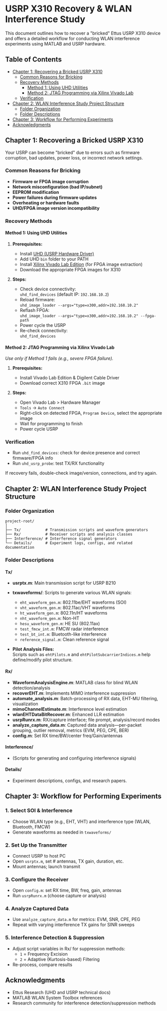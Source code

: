 # USRP X310 Recovery & WLAN Interference Study

This document outlines how to recover a "bricked" Ettus USRP X310 device and offers a detailed workflow for conducting WLAN interference experiments using MATLAB and USRP hardware.

## Table of Contents

- [Chapter 1: Recovering a Bricked USRP X310](#chapter-1-recovering-a-bricked-usrp-x310)
  - [Common Reasons for Bricking](#common-reasons-for-bricking)
  - [Recovery Methods](#recovery-methods)
    - [Method 1: Using UHD Utilities](#method-1-using-uhd-utilities)
    - [Method 2: JTAG Programming via Xilinx Vivado Lab](#method-2-jtag-programming-via-xilinx-vivado-lab)
  - [Verification](#verification)
- [Chapter 2: WLAN Interference Study Project Structure](#chapter-2-wlan-interference-study-project-structure)
  - [Folder Organization](#folder-organization)
  - [Folder Descriptions](#folder-descriptions)
- [Chapter 3: Workflow for Performing Experiments](#chapter-3-workflow-for-performing-experiments)
- [Acknowledgments](#acknowledgments)

## Chapter 1: Recovering a Bricked USRP X310

Your USRP can become "bricked" due to errors such as firmware corruption, bad updates, power loss, or incorrect network settings.

### Common Reasons for Bricking

- **Firmware or FPGA image corruption**
- **Network misconfiguration (bad IP/subnet)**
- **EEPROM modification**
- **Power failures during firmware updates**
- **Overheating or hardware faults**
- **UHD/FPGA image version incompatibility**

### Recovery Methods

#### Method 1: Using UHD Utilities

1. **Prerequisites:**
   - Install [UHD (USRP Hardware Driver)](https://github.com/EttusResearch/uhd)
   - Add UHD `bin` folder to your PATH
   - Install [Xilinx Vivado Lab Edition](https://www.xilinx.com/support/download/index.html) (for FPGA image extraction)
   - Download the appropriate FPGA images for X310

2. **Steps:**
   - Check device connectivity:  
     `uhd_find_devices` (default IP: `192.168.10.2`)
   - Reload firmware:  
     `uhd_image_loader --args="type=x300,addr=192.168.10.2"`
   - Reflash FPGA:  
     `uhd_image_loader --args="type=x300,addr=192.168.10.2" --fpga-path `
   - Power cycle the USRP
   - Re-check connectivity:  
     `uhd_find_devices`

#### Method 2: JTAG Programming via Xilinx Vivado Lab

_Use only if Method 1 fails (e.g., severe FPGA failure)._

1. **Prerequisites:**
   - Install Vivado Lab Edition & Digilent Cable Driver
   - Download correct X310 FPGA `.bit` image

2. **Steps:**
   - Open Vivado Lab > Hardware Manager
   - `Tools` → `Auto Connect`
   - Right-click on detected FPGA, `Program Device`, select the appropriate image
   - Wait for programming to finish
   - Power cycle USRP

### Verification

- Run `uhd_find_devices`: check for device presence and correct firmware/FPGA info
- Run `uhd_usrp_probe`: test TX/RX functionality

If recovery fails, double-check image/version, connections, and try again.

## Chapter 2: WLAN Interference Study Project Structure

### Folder Organization

```
project-root/
│
├── Tx/           # Transmission scripts and waveform generators
├── Rx/           # Receiver scripts and analysis classes
├── Interference/ # Interference signal generators
└── Details/      # Experiment logs, configs, and related documentation
```

### Folder Descriptions

#### Tx/

- **usrptx.m**: Main transmission script for USRP B210
- **txwaveforms/**: Scripts to generate various WLAN signals:
  - `eht_waveform_gen.m`: 802.11be/EHT waveforms (SOI)
  - `vht_waveform_gen.m`: 802.11ac/VHT waveforms
  - `ht_waveform_gen.m`: 802.11n/HT waveforms
  - `nht_waveform_gen.m`: Non-HT
  - `hesu_waveform_gen.m`: HE SU (802.11ax)
  - `test_fmcw_int.m`: FMCW radar interference
  - `test_bt_int.m`: Bluetooth-like interference
  - `reference_signal.m`: Clean reference signal

- **Pilot Analysis Files:**  
  Scripts such as `ehtPilots.m` and `ehtPilotSubcarrierIndices.m` help define/modify pilot structure.

#### Rx/

- **WaveformAnalysisEngine.m**: MATLAB class for blind WLAN detection/analysis
- **recoverEHT.m**: Implements MIMO interference suppression
- **automate_analysis.m**: Batch-processing of RX data, EHT-MU filtering, visualization
- **mimoChannelEstimate.m**: Interference level estimation
- **wlanEHTDataBitRecover.m**: Enhanced LLR estimation
- **usrpRunrx.m**: RX/capture interface; file prompt, analysis/record modes
- **analyze_capture_data.m**: Captured data analysis—per-packet grouping, outlier removal, metrics (EVM, PEG, CPE, BER)
- **config.m**: Set RX time/BW/center freq/Gain/antennas

#### Interference/

- (Scripts for generating and configuring interference signals)

#### Details/

- Experiment descriptions, configs, and research papers.

## Chapter 3: Workflow for Performing Experiments

### 1. Select SOI & Interference

- Choose WLAN type (e.g., EHT, VHT) and interference type (WLAN, Bluetooth, FMCW)
- Generate waveforms as needed in `txwaveforms/`

### 2. Set Up the Transmitter

- Connect USRP to host PC
- Open `usrptx.m`, set # antennas, TX gain, duration, etc.
- Mount antennas; launch transmit

### 3. Configure the Receiver

- Open `config.m`: set RX time, BW, freq, gain, antennas
- Run `usrpRunrx.m` (choose capture or analysis)

### 4. Analyze Captured Data

- Use `analyze_capture_data.m` for metrics: EVM, SNR, CPE, PEG
- Repeat with varying interference TX gains for SINR sweeps

### 5. Interference Detection & Suppression

- Adjust script variables in Rx/ for suppression methods:
  - `1` = Frequency Excision
  - `2` = Adaptive (Kurtosis-based) Filtering
- Re-process, compare results

## Acknowledgments

- Ettus Research (UHD and USRP technical docs)
- MATLAB WLAN System Toolbox references
- Research community for interference detection/suppression methods

